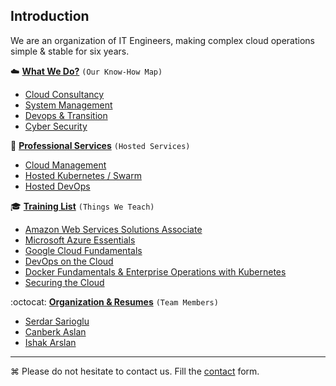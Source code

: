 ## Introduction
We are an organization of IT Engineers, making complex cloud operations simple & stable for six years.

:cloud: **[What We Do?](WhatWeDo.md#what-we-do)** `(Our Know-How Map)`
  * [Cloud Consultancy](WhatWeDo.md#cloud-cloud-management-aws-azure-google-cloud-rackspace-blueocean-ovh)
  * [System Management](WhatWeDo.md#circus_tent-system-management)
  * [Devops & Transition](WhatWeDo.md#octocat-devops--transition)
  * [Cyber Security](WhatWeDo.md#police_car-cyber-security)
  
:wrench: **[Professional Services](Professional-Services.md##cloud-cloud-management-aws-azure-google-cloud-rackspace-blueocean-ovh)** `(Hosted Services)`
  * [Cloud Management](Professional-Services.md##cloud-cloud-management-aws-azure-google-cloud-rackspace-blueocean-ovh)
  * [Hosted Kubernetes / Swarm](Professional-Services.md##cloud-cloud-management-aws-azure-google-cloud-rackspace-blueocean-ovh)
  * [Hosted DevOps](Professional-Services.md##cloud-cloud-management-aws-azure-google-cloud-rackspace-blueocean-ovh)
  
:mortar_board: **[Training List](Trainings.md)** `(Things We Teach)`
  * [Amazon Web Services Solutions Associate](Trainings.md#amazon-web-services-solutions-associate)
  * [Microsoft Azure Essentials](Trainings.md#microsoft-azure-essentials)
  * [Google Cloud Fundamentals](Trainings.md#google-cloud-fundamentals)
  * [DevOps on the Cloud](Trainings.md#devops-on-the-cloud)
  * [Docker Fundamentals & Enterprise Operations with Kubernetes](Trainings.md#docker-fundamentals--ent-op-with-kubernetes)
  * [Securing the Cloud](Trainings.md#securing-the-cloud)

:octocat: **[Organization & Resumes](Resumes)** `(Team Members)`
  * [Serdar Sarioglu](Resumes/Serdar-Sarioglu.md)
  * [Canberk Aslan](Resumes/)
  * [Ishak Arslan](Resumes/)
    
----
⌘ Please do not hesitate to contact us. Fill the [contact](https://goo.gl/forms/WNw97mYx4fRonjQl1) form.
